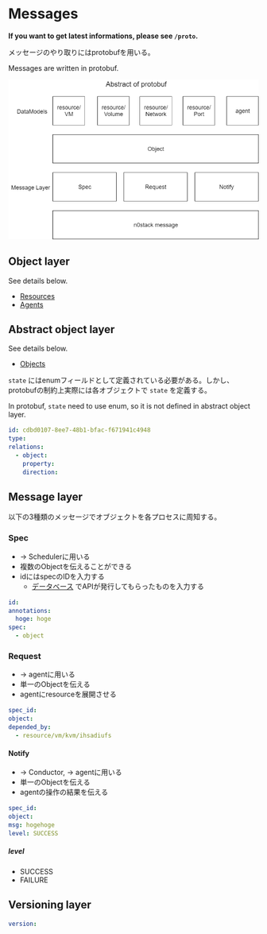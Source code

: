 # Messages

**If you want to get latest informations, please see `/proto`.**

メッセージのやり取りにはprotobufを用いる。

Messages are written in protobuf.

![](messages.png)

## Object layer

See details below.

- [Resources](../data_structure/resources.md)
- [Agents](../data_structure/agents.md)

## Abstract object layer

See details below.

- [Objects](../data_structure/objects.md)

`state` にはenumフィールドとして定義されている必要がある。しかし、protobufの制約上実際には各オブジェクトで `state` を定義する。

In protobuf, `state` need to use enum, so it is not defined in abstract object layer.

```yaml
id: cdbd0107-8ee7-48b1-bfac-f671941c4948
type:
relations:
  - object:
    property:
    direction:
```

## Message layer

以下の3種類のメッセージでオブジェクトを各プロセスに周知する。

### Spec

- -> Schedulerに用いる
- 複数のObjectを伝えることができる
- idにはspecのIDを入力する
  - [データベース](../data_structure/rdbms.md) でAPIが発行してもらったものを入力する

```yaml
id:
annotations:
  hoge: hoge
spec:
  - object
```

### Request

- -> agentに用いる
- 単一のObjectを伝える
- agentにresourceを展開させる

```yaml
spec_id:
object:
depended_by:
  - resource/vm/kvm/ihsadiufs
```

#### Notify

- -> Conductor, -> agentに用いる
- 単一のObjectを伝える
- agentの操作の結果を伝える

```yaml
spec_id:
object:
msg: hogehoge
level: SUCCESS
```

##### level

- SUCCESS
- FAILURE

## Versioning layer

```yaml
version:
```
